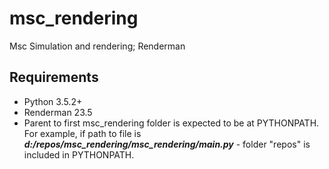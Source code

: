 # msc_rendering
 Msc Simulation and rendering; Renderman

Requirements
---
- Python 3.5.2+
- Renderman 23.5
- Parent to first msc_rendering folder is expected to be at PYTHONPATH. For example, if path to file is ***d:/repos/msc_rendering/msc_rendering/main.py*** - folder "repos" is included in PYTHONPATH.
